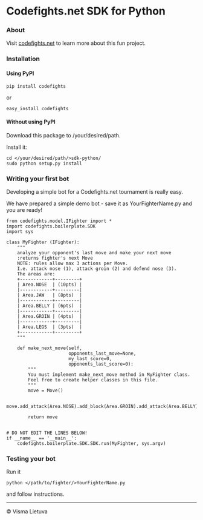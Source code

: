 # Codefights.net SDK for Python

### About
Visit [codefights.net](http://www.codefights.net/) to learn more about this fun project.

### Installation
#### Using PyPI
```
pip install codefights
```
or
```
easy_install codefights
```
#### Without using PyPI
Download this package to /your/desired/path.

Install it:
```
cd </your/desired/path/>sdk-python/
sudo python setup.py install
```

### Writing your first bot
Developing a simple bot for a Codefights.net tournament is really easy.

We have prepared a simple demo bot - save it as YourFighterName.py and you are ready!

```
from codefights.model.IFighter import *
import codefights.boilerplate.SDK
import sys

class MyFighter (IFighter):
    """
    analyze your opponent's last move and make your next move
    :returns fighter's next Move
    NOTE: rules allow max 3 actions per Move.
    I.e. attack nose (1), attack groin (2) and defend nose (3).
    The areas are:
    +------------+---------+
    | Area.NOSE  | (10pts) |
    |------------+---------|
    | Area.JAW   | (8pts)  |
    |------------+---------|
    | Area.BELLY | (6pts)  |
    |------------+---------|
    | Area.GROIN | (4pts)  |
    |------------+---------|
    | Area.LEGS  | (3pts)  |
    +------------+---------+
    """

    def make_next_move(self,
                       opponents_last_move=None,
                       my_last_score=0,
                       opponents_last_score=0):
        """
        You must implement make_next_move method in MyFighter class.
        Feel free to create helper classes in this file.
        """
        move = Move()

        move.add_attack(Area.NOSE).add_block(Area.GROIN).add_attack(Area.BELLY)

        return move


# DO NOT EDIT THE LINES BELOW!
if __name__ == '__main__':
    codefights.boilerplate.SDK.SDK.run(MyFighter, sys.argv)
```

### Testing your bot
Run it
```
python </path/to/fighter/>YourFighterName.py
```
and follow instructions.

---
©  Visma Lietuva
